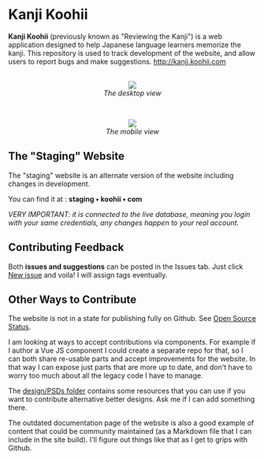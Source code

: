 # Kanji Koohii

**Kanji Koohii** (previously known as "Reviewing the Kanji") is a web application designed to help Japanese language learners memorize the kanji. This repository is used to track development of the website, and allow users to report bugs and make suggestions. http://kanji.koohii.com
<br>
<br>
<p align="center">
  <img src="https://raw.githubusercontent.com/fabd/kanji-koohii/master/images/kanji-koohii-desktop-preview-2017-01-14.png"><br>
  <em>The desktop view</em>
</p>
<br>
<p align="center">
  <img src="https://raw.githubusercontent.com/fabd/kanji-koohii/master/images/kanji-koohii-mobile-preview-2017-01-14.png"><br>
  <em>The mobile view</em>
</p>

## The "Staging" Website

The "staging" website is an alternate version of the website including changes in development.

You can find it at : **staging • koohii • com**

*VERY IMPORTANT: it is connected to the live database, meaning you login with your same credentials, any changes happen to your real account.*

## Contributing Feedback

Both **issues and suggestions** can be posted in the Issues tab. Just click [New issue](https://github.com/fabd/kanji-koohii/issues/new) and voila! I will assign tags eventually.

## Other Ways to Contribute

The website is not in a state for publishing fully on Github. See [Open Source Status](https://github.com/fabd/kanji-koohii/wiki/Open-Source-Status).

I am looking at ways to accept contributions via components. For example if I author a Vue JS component I could create a separate repo for that, so I can both share re-usable parts and accept improvements for the website. In that way I can expose just parts that are more up to date, and don't have to worry too much about all the legacy code I have to manage.

The [design/PSDs folder](https://github.com/fabd/kanji-koohii/tree/master/design/PSDs)  contains some resources that you can use if you want to contribute alternative better designs. Ask me if I can add something there.

The outdated documentation page of the website is also a good example of content that could be community maintained (as a Markdown file that I can include in the site build). I'll figure out things like that as I get to grips with Github.
